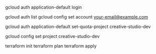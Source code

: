 
gcloud auth application-default login

gcloud auth list
gcloud config set account your-email@example.com

gcloud auth application-default set-quota-project creative-studio-dev


gcloud config set project creative-studio-dev


terraform init
terraform plan
terraform apply
